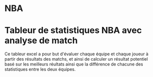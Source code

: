 # NBA
# Tableur de statistiques NBA avec analyse de match

Ce tableur excel a pour but d'évaluer chaque équipe et chaque joueur à partir des résultats des matchs, et ainsi de calculer un résultat potentiel basé sur les meilleurs réultats ainsi que la différence de chacune des statistiques entre les deux équipes.

